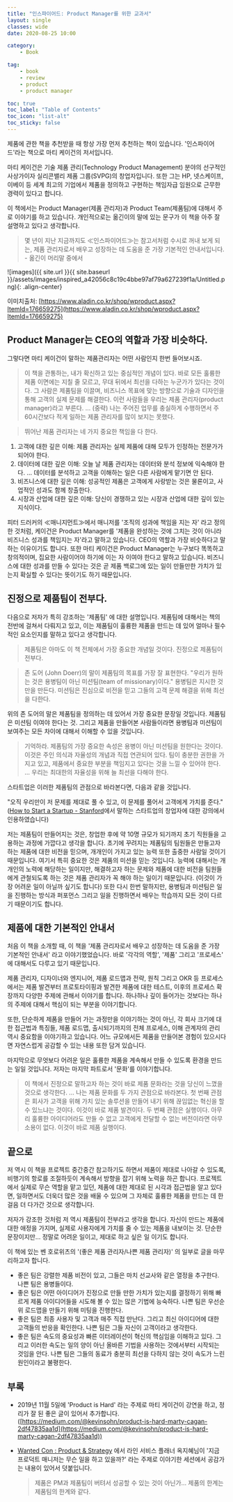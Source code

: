 ```yaml
---
title: "인스파이어드: Product Manager를 위한 교과서"
layout: single
classes: wide
date: 2020-08-25 10:00

category: 
    - Book

tag:
    - book
    - review
    - product
    - product manager

toc: true
toc_label: "Table of Contents"
toc_icon: "list-alt"
toc_sticky: false
---
```


제품에 관한 책을 추천받을 때 항상 가장 먼저 추천하는 책이 있습니다. '인스파이어드'라는 책으로 마티 케이건의 저서입니다.

 마티 케이건은 기술 제품 관리(Technology Product Management) 분야의 선구적인 사상가이자 실리콘밸리 제품 그룹(SVPG)의 창업자입니다. 또한 그는 HP, 넷스케이프, 이베이 등 세계 최고의 기업에서 제품을 정의하고 구현하는 책임자급 임원으로 근무한 경력이 있다고 합니다.

이 책에서는 Product Manager(제품 관리자)과 Product Team(제품팀)에 대해서 주로 이야기를 하고 있습니다. 개인적으로는 옮긴이의 말에 있는 문구가 이 책을 아주 잘 설명하고 있다고 생각합니다.

> 몇 년이 지난 지금까지도 ≪인스파이어드≫는 참고서처럼 수시로 꺼내 보게 되는, 제품 관리자로서 배우고 성장하는 데 도움을 준 가장 기본적인 안내서입니다.    - 옮긴이 머리말 중에서

![images]({{ site.url }}{{ site.baseurl }}/assets/images/inspired_a42056c8c19c4bbe97af79a627239f1a/Untitled.png){: .align-center}

이미치출처: [https://www.aladin.co.kr/shop/wproduct.aspx?ItemId=176659275](https://www.aladin.co.kr/shop/wproduct.aspx?ItemId=176659275)

## Product Manager는 CEO의 역할과 가장 비슷하다.

그렇다면 마티 케이건이 말하는 제품관리자는 어떤 사람인지 한번 들어보시죠.

> 이 책을 관통하는, 내가 확신하고 있는 중심적인 개념이 있다. 바로 모든 훌륭한 제품 이면에는 지칠 줄 모르고, 무대 뒤에서 최선을 다하는 누군가가 있다는 것이다. 그 사람은 제품팀을 이끌며, 비즈니스 목표에 맞는 방향으로 기술과 디자인을 통해 고객의 실제 문제를 해결한다. 이런 사람들을 우리는 제품 관리자(product manager)라고 부른다.
... (중략)
나는 주어진 업무를 충실하게 수행하면서 주 60시간보다 적게 일하는 제품 관리자를 많이 보지는 못했다.

> 뛰어난 제품 관리자는 네 가지 중요한 책임을 다 한다.
  1. 고객에 대한 깊은 이해: 제품 관리자는 실제 제품에 대해 모두가 인정하는 전문가가 되어야 한다.
  2. 데이터에 대한 깊은 이해: 오늘 날 제품 관리자는 데이터와 분석 정보에 익숙해야 한다. ... 데이터를 분석하고 고객을 이해하는 일은 다른 사람에게 맡기면 안 된다.
  3. 비즈니스에 대한 깊은 이해: 성공적인 제품은 고객에게 사랑받는 것은 물론이고, 사업적인 성과도 함께 창출한다.
  4. 시장과 산업에 대한 깊은 이해: 당신이 경쟁하고 있는 시장과 산업에 대한 깊이 있는 지식이다.

 피터 드러커의 ≪매니지먼트≫에서 매니저를 '조직의 성과에 책임을 지는 자' 라고 정의한 것처럼, 케이건은 Product Manager를 '제품을 완성하는 것에 그치는 것이 아니라 비즈니스 성과를 책임지는 자'라고 말하고 있습니다. CEO의 역할과 가장 비슷하다고 말하는 이유이기도 합니다.
 또한 마티 케이건은 Product Manager는 누구보다 똑똑하고 창의적이며, 집요한 사람이어야 하기에 이는 자 이여야 한다고 말하고 있습니다. 비즈니스에 대한 성과를 만들 수 있다는 것은 곧 제품 백로그에 있는 일이 만들만한 가치가 있는지 확실할 수 있다는 뜻이기도 하기 때문입니다.



## 진정으로 제품팀이 전부다.

다음으로 저자가 특히 강조하는 '제품팀' 에 대한 설명입니다. 제품팀에 대해서는 책의 전반에 걸쳐서 다뤄지고 있고, 이는 제품팀이 훌륭한 제품을 만드는 데 있어 얼마나 필수적인 요소인지를 말하고 있다고 생각합니다.

> 제품팀은 아마도 이 책 전체에서 가장 중요한 개념일 것이다. 진정으로 제품팀이 전부다.

> 존 도어 (John Doerr)의 말이 제품팀의 목표를 가장 잘 표현한다. "우리가 원하는 것은 용병팀이 아닌 미션팀(team of missionary)이다." 용병팀은 지시한 것만을 만든다. 미션팀은 진심으로 비전을 믿고 그들의 고객 문제 해결을 위해 최선을 다한다.

위의 존 도어의 말은 제품팀을 정의하는 데 있어서 가장 중요한 문장일 것입니다. 제품팀은 미션팀 이여야 한다는 것. 그리고 제품을 만들어본 사람들이라면 용병팀과 미션팀이 보여주는 모든 차이에 대해서 이해할 수 있을 것입니다.

> 기억하라. 제품팀의 가장 중요한 속성은 용병이 아닌 미션팀을 원한다는 것이다. 이것은 주인 의식과 자율성의 개념과 직접 연관되어 있다. 팀이 충분한 권한을 가지고 있고, 제품에서 중요한 부분을 책임지고 있다는 것을 느낄 수 있어야 한다. ... 우리는 최대한의 자율성을 위해 늘 최선을 다해야 한다.

스타트업은 이러한 제품팀의 관점으로 바라본다면, 다음과 같을 것입니다.

"오직 우리만이 저 문제를 제대로 풀 수 있고, 이 문제를 풀어서 고객에게 가치를 준다." ([How to Start a Startup - Stanford](https://educast.com/course/startup/RS36)에서 말하는 스타트업의 창업자에 대한 강의에서 인용하였습니다)

저는 제품팀이 만들어지는 것은, 창업한 후에 약 10명 규모가 되기까지 초기 직원들을 고용하는 과정에 가깝다고 생각을 합니다. 초기에 꾸려지는 제품팀의 팀원들은 만들고자 하는 제품에 대한 비전을 믿으며, 개개인이 가지고 있는 능력 또한 출중한 사람일 것이기 때문입니다.
 여기서 특히 중요한 것은 제품의 미션을 믿는 것입니다. 능력에 대해서는 개개인의 노력에 해당하는 일이지만, 해결하고자 하는 문제와 제품에 대한 비전을 팀원들에게 관철되도록 하는 것은 제품 관리자가 꼭 해야 하는 일이기 때문입니다. (이것이 가장 어려운 일이 아닐까 싶기도 합니다) 또한 다시 한번 말하지만, 용병팀과 미션팀은 일을 진행하는 방식과 퍼포먼스 그리고 일을 진행하면서 배우는 학습까지 모든 것이 다르기 때문이기도 합니다.



## 제품에 대한 기본적인 안내서

 처음 이 책을 소개할 때, 이 책을 '제품 관리자로서 배우고 성장하는 데 도움을 준 가장 기본적인 안내서' 라고 이야기했었습니다. 바로 '각각의 역할', '제품' 그리고 '프로세스' 에 대해서도 다루고 있기 때문입니다.

 제품 관리자, 디자이너와 엔지니어, 제품 로드맵과 전략, 원칙 그리고 OKR 등 프로세스에서는 제품 발견부터 프로토타이핑과 발견한 제품에 대한 테스트, 이후의 프로세스 확장까지 다양한 주제에 관해서 이야기를 합니다. 하나하나 깊이 들어가는 것보다는 하나의 주제에 대해서 핵심이 되는 부분을 이야기합니다.

 또한, 단순하게 제품을 만들어 가는 과정만을 이야기하는 것이 아닌, 각 회사 크기에 대한 접근법과 특징들, 제품 로드맵, 출시되기까지의 전체 프로세스, 이해 관계자의 관리 역시 중요함을 이야기하고 있습니다. 어느 규모에서든 제품을 만들어본 경험이 있으시다면 자연스럽게 공감할 수 있는 내용 또한 담겨 있습니다.

 마지막으로 무엇보다 어려운 일은 훌륭한 제품을 계속해서 만들 수 있도록 환경을 만드는 일일 것입니다. 저자는 마지막 파트로서 '문화'를 이야기합니다.

> 이 책에서 진정으로 말하고자 하는 것이 바로 제품 문화라는 것을 당신이 느꼈을 것으로 생각한다. ... 나는 제품 문화를 두 가지 관점으로 바라본다. 첫 번째 관점은 회사가 고객을 위해 가치 있는 솔루션을 만들어 내기 위해 끊임없는 혁신을 할 수 있느냐는 것이다. 이것이 바로 제품 발견이다. 두 번째 관점은 실행이다. 아무리 훌륭한 아이디어라도 만들 수 없고 고객에게 전달할 수 없는 버전이라면 아무 소용이 없다. 이것이 바로 제품 실행이다.

## 끝으로

 저 역시 이 책을 프로젝트 중간중간 참고하기도 하면서 제품이 제대로 나아갈 수 있도록, 비행기의 항로를 조절하듯이 계속해서 방향을 잡기 위해 노력을 하곤 합니다. 프로젝트에서 실제로 무슨 역할을 맡고 있던, 제품에 대한 제대로  된 시각과 접근법을 알고 있다면, 일하면서도 더욱더 많은 것을 배울 수 있으며 그 자체로 훌륭한 제품을 만드는 데 한 걸음 더 다가간 것으로 생각합니다.

 저자가 강조한 것처럼 저 역시 제품팀이 전부라고 생각을 합니다. 자신이 만드는 제품에 대한 애정을 가지며, 실제로 사용자에게 가치를 줄 수 있는 제품을 내보이는 것. 단순한 문장이지만... 정말로 어려운 일이고, 제대로 하고 싶은 일 이기도 합니다.

이 책에 있는 벤 호로위츠의 '(좋은 제품 관리자/나쁜 제품 관리자)' 의 일부로 글을 마무리하고자 합니다.

- 좋은 팀은 강렬한 제품 비전이 있고, 그들은 마치 선교사와 같은 열정을 추구한다.
나쁜 팀은 용병들이다.
- 좋은 팀은 어떤 아이디어가 진정으로 만들 만한 가치가 있는지를 결정하기 위해 빠르게 제품 아이디어들을 시도해 볼 수 있는 많은 기법에 능숙하다.
나쁜 팀은 우선순위 로드맵을 만들기 위해 미팅을 진행한다.
- 좋은 팀은 최종 사용자 및 고객과 매주 직접 만난다. 그리고 최신 아이디어에 대한 고객들의 반응을 확인한다.
나쁜 팀은 그들 자신이 고객이라고 생각한다.
- 좋은 팀은 속도의 중요성과 빠른 이터레이션이 혁신의 핵심임을 이해하고 있다. 그리고 이러한 속도는 일의 양이 아닌 올바른 기법을 사용하는 것에서부터 시작되는 것임을 안다.
나쁜 팀은 그들의 동료가 충분히 최선을 다하지 않는 것이 속도가 느린 원인이라고 불평한다.

## 부록

- 2019년 11월 5일에 'Product is Hard' 라는 주제로 마티 게이건이 강연을 하고, 정리가 잘 된 좋은 글이 있어서 추가합니다. ([https://medium.com/@kevinsohn/product-is-hard-marty-cagan-2df47835aa1d](https://medium.com/@kevinsohn/product-is-hard-marty-cagan-2df47835aa1d))

- [Wanted Con : Product & Strategy](https://www.wanted.co.kr/events/wantedcon04) 에서 라인 서비스 플래너 옥지혜님이 '지금 프로덕트 매니저는 무슨 일을 하고 있을까?' 라는 주제로 이야기한 세션에서 공감가는 내용이 있어서 덧붙입니다.    

  > 제품은 PM과 제품팀이 버텨서 성공할 수 있는 것이 아닌가... 제품의 한계는 제품팀의 한계와 같다.